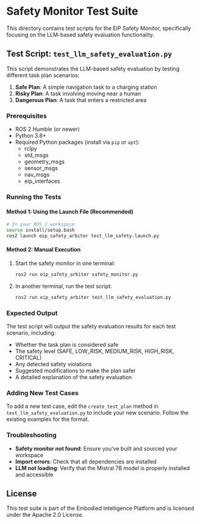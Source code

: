 # Safety Monitor Test Suite

This directory contains test scripts for the EIP Safety Monitor, specifically focusing on the LLM-based safety evaluation functionality.

## Test Script: `test_llm_safety_evaluation.py`

This script demonstrates the LLM-based safety evaluation by testing different task plan scenarios:

1. **Safe Plan**: A simple navigation task to a charging station
2. **Risky Plan**: A task involving moving near a human
3. **Dangerous Plan**: A task that enters a restricted area

### Prerequisites

- ROS 2 Humble (or newer)
- Python 3.8+
- Required Python packages (install via `pip` or `apt`):
  - rclpy
  - std_msgs
  - geometry_msgs
  - sensor_msgs
  - nav_msgs
  - eip_interfaces

### Running the Tests

#### Method 1: Using the Launch File (Recommended)

```bash
# In your ROS 2 workspace
source install/setup.bash
ros2 launch eip_safety_arbiter test_llm_safety.launch.py
```

#### Method 2: Manual Execution

1. Start the safety monitor in one terminal:
   ```bash
   ros2 run eip_safety_arbiter safety_monitor.py
   ```

2. In another terminal, run the test script:
   ```bash
   ros2 run eip_safety_arbiter test_llm_safety_evaluation.py
   ```

### Expected Output

The test script will output the safety evaluation results for each test scenario, including:
- Whether the task plan is considered safe
- The safety level (SAFE, LOW_RISK, MEDIUM_RISK, HIGH_RISK, CRITICAL)
- Any detected safety violations
- Suggested modifications to make the plan safer
- A detailed explanation of the safety evaluation

### Adding New Test Cases

To add a new test case, edit the `create_test_plan` method in `test_llm_safety_evaluation.py` to include your new scenario. Follow the existing examples for the format.

### Troubleshooting

- **Safety monitor not found**: Ensure you've built and sourced your workspace
- **Import errors**: Check that all dependencies are installed
- **LLM not loading**: Verify that the Mistral 7B model is properly installed and accessible

## License

This test suite is part of the Embodied Intelligence Platform and is licensed under the Apache 2.0 License.

